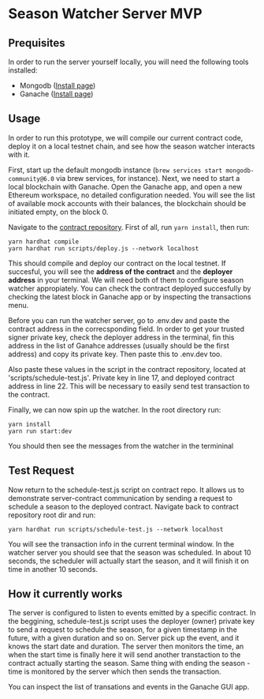 # Season Watcher Server MVP

## Prequisites 

In order to run the server yourself locally, you will need the following tools installed:

- Mongodb ([Install page](https://www.mongodb.com/docs/manual/tutorial/install-mongodb-on-os-x/))
- Ganache ([Install page](https://trufflesuite.com/ganache/))

## Usage 

In order to run this prototype, we will compile our current contract code, deploy it on a local testnet chain, and see how the season watcher interacts with it.

First, start up the default mongodb instance (```brew services start mongodb-community@6.0``` via brew services, for instance). Next, we need to start a local blockchain with Ganache. Open the Ganache app, and open a new Ethereum workspace, no detailed configuration needed. You will see the list of available mock accounts with their balances, the blockchain should be initiated empty, on the block 0. 

Navigate to the [contract repository](https://github.com/rebellabs/prize-pool-proto.git). First of all, run ```yarn install```, then run:

```
yarn hardhat compile
yarn hardhat run scripts/deploy.js --network localhost
```

This should compile and deploy our contract on the local testnet. If succesful, you will see the **address of the contract** and the **deployer address** in your terminal. We will need both of them to configure season watcher appropiately. You can check the contract deployed succesfully by checking the latest block in Ganache app or by inspecting the transactions menu. 

Before you can run the watcher server, go to .env.dev and paste the contract address in the correcsponding field. In order to get your trusted signer private key, check the deployer address in the terminal, fin this address in the list of Ganahce addresses (usually should be the first address) and copy its private key. Then paste this to .env.dev too. 

Also paste these values in the script in the contract repository, located at 'scripts/schedule-test.js'. Private key in line 17, and deployed contract address in line 22. This will be necessary to easily send test transaction to the contract.

Finally, we can now spin up the watcher. In the root directory run:

```
yarn install
yarn run start:dev
```

You should then see the messages from the watcher in the termininal

## Test Request

Now return to the schedule-test.js script on contract repo. It allows us to demonstrate server-contract communication by sending a request to schedule a season to the deployed contract. Navigate back to contract repository root dir and run:

```
yarn hardhat run scripts/schedule-test.js --network localhost
```

You will see the transaction info in the current terminal window. In the watcher server you should see that the season was scheduled. In about 10 seconds, the scheduler will actually start the season, and it will finish it on time in another 10 seconds.

## How it currently works

The server is configured to listen to events emitted by a specific contract. In the beggining, schedule-test.js script uses the deployer (owner) private key to send a request to schedule the season, for a given timestamp in the future, with a given duration and so on. Server pick up the event, and it knows the start date and duration. The server then monitors the time, an when the start time is finally here it will send another transtaction to the contract actually starting the season. Same thing with ending the season - time is monitored by the server which then sends the transaction. 

You can inspect the list of transations and events in the Ganache GUI app. 
